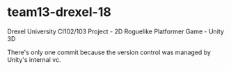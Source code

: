 # team13-drexel-18
 Drexel University CI102/103 Project - 2D Roguelike Platformer Game - Unity 3D

There's only one commit because the version control was managed by Unity's internal vc.
